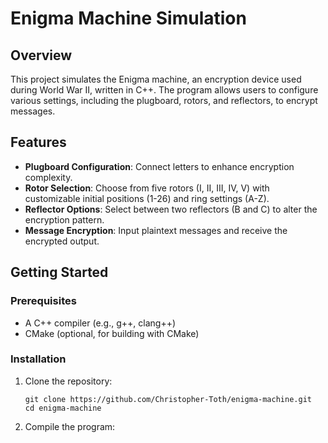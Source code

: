 # Enigma Machine Simulation

## Overview

This project simulates the Enigma machine, an encryption device used during World War II, written in C++. The program allows users to configure various settings, including the plugboard, rotors, and reflectors, to encrypt messages.

## Features

- **Plugboard Configuration**: Connect letters to enhance encryption complexity.
- **Rotor Selection**: Choose from five rotors (I, II, III, IV, V) with customizable initial positions (1-26) and ring settings (A-Z).
- **Reflector Options**: Select between two reflectors (B and C) to alter the encryption pattern.
- **Message Encryption**: Input plaintext messages and receive the encrypted output.

## Getting Started

### Prerequisites

- A C++ compiler (e.g., g++, clang++)
- CMake (optional, for building with CMake)

### Installation

1. Clone the repository:
   ```
   git clone https://github.com/Christopher-Toth/enigma-machine.git
   cd enigma-machine
2. Compile the program:
   ```
